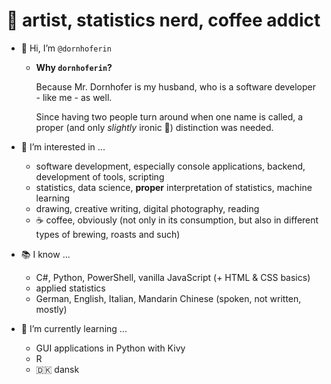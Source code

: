 # 🦊 artist, statistics nerd, coffee addict

- 👋 Hi, I’m `@dornhoferin`
  - **Why `dornhoferin`?**
  
    Because Mr. Dornhofer is my husband, who is a software developer - like me - as well.
    
    Since having two people turn around when one name is called, a proper (and only *slightly* ironic 🦊) distinction was needed.
    
- 👀 I’m interested in ...
  - software development, especially console applications, backend, development of tools, scripting
  - statistics, data science, **proper** interpretation of statistics, machine learning
  - drawing, creative writing, digital photography, reading
  - ☕ coffee, obviously (not only in its consumption, but also in different types of brewing, roasts and such)
  
- 📚 I know ...
  - C#, Python, PowerShell, vanilla JavaScript (+ HTML & CSS basics)
  - applied statistics
  - German, English, Italian, Mandarin Chinese (spoken, not written, mostly)
  
- 🌱 I’m currently learning ...
  - GUI applications in Python with Kivy
  - R
  - 🇩🇰 dansk
  
<!--- 
- 💞️ I’m looking to collaborate on ...
- 📫 How to reach me ...
--->

<!---
dornhoferin/dornhoferin is a ✨ special ✨ repository because its `README.md` (this file) appears on your GitHub profile.
You can click the Preview link to take a look at your changes.
--->
